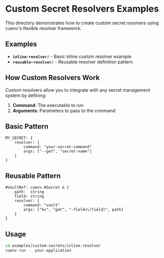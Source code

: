 # Custom Secret Resolvers Examples

This directory demonstrates how to create custom secret resolvers using cuenv's flexible resolver framework.

## Examples

- **`inline-resolver/`** - Basic inline custom resolver example
- **`reusable-resolver/`** - Reusable resolver definition pattern

## How Custom Resolvers Work

Custom resolvers allow you to integrate with any secret management system by defining:

1. **Command**: The executable to run
2. **Arguments**: Parameters to pass to the command

## Basic Pattern

```cue
MY_SECRET: {
    resolver: {
        command: "your-secret-command"
        args: ["--get", "secret-name"]
    }
}
```

## Reusable Pattern

```cue
#VaultRef: cuenv.#Secret & {
    path:  string
    field: string
    resolver: {
        command: "vault"
        args: ["kv", "get", "-field=\(field)", path]
    }
}
```

## Usage

```bash
cd examples/custom-secrets/inline-resolver
cuenv run -- your-application
```
